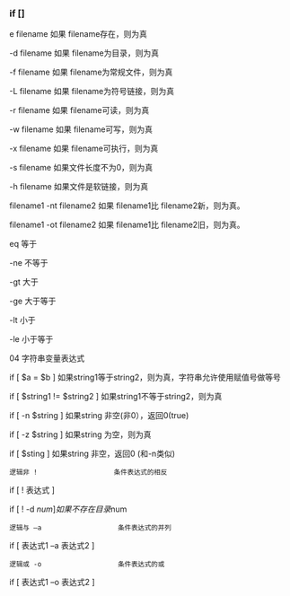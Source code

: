 
### if []
e filename 如果 filename存在，则为真

-d filename 如果 filename为目录，则为真 

-f filename 如果 filename为常规文件，则为真

-L filename 如果 filename为符号链接，则为真

-r filename 如果 filename可读，则为真 

-w filename 如果 filename可写，则为真 

-x filename 如果 filename可执行，则为真

-s filename 如果文件长度不为0，则为真

-h filename 如果文件是软链接，则为真

filename1 -nt filename2 如果 filename1比 filename2新，则为真。

filename1 -ot filename2 如果 filename1比 filename2旧，则为真。

eq 等于

-ne 不等于

-gt 大于

-ge 大于等于

-lt 小于

-le 小于等于

04 字符串变量表达式

if [ $a = $b ]                 如果string1等于string2，则为真，字符串允许使用赋值号做等号

if  [ $string1 !=  $string2 ]   如果string1不等于string2，则为真       

if  [ -n $string  ]             如果string 非空(非0），返回0(true)  

if  [ -z $string  ]             如果string 为空，则为真

if  [ $sting ]                  如果string 非空，返回0 (和-n类似) 

    逻辑非 !                   条件表达式的相反

if [ ! 表达式 ]

if [ ! -d $num ]               如果不存在目录$num

    逻辑与 –a                   条件表达式的并列

if [ 表达式1  –a  表达式2 ]

    逻辑或 -o                   条件表达式的或

if [ 表达式1  –o 表达式2 ]

